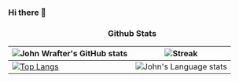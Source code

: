 ### Hi there 👋


<h3 align="center">Github Stats</h3>

| ![John Wrafter's GitHub stats](https://github-readme-stats.vercel.app/api?username=j0hn1975&show_icons=true&theme=highcontrast) | ![Streak](https://github-readme-streak-stats.herokuapp.com/?user=j0hn1975&theme=highcontrast&hide_border=true&line_height=27&width=20&card_width=530em) 
| --- | --- |
|[![Top Langs](https://github-readme-stats.vercel.app/api/top-langs/?username=j0hn1975&layout=compact&hide_border=true&card_width=480em&theme=yeblu)](https://github.com/j0hn1975/github-readme-stats) | ![John's Language stats](https://github-readme-stats-eight-theta.vercel.app/api/top-langs/?username=j0hn1975&layout=compact&langs_count=8&theme=yeblu&hide_border=true&line_height=27&width=20&card_width=530em) | 
